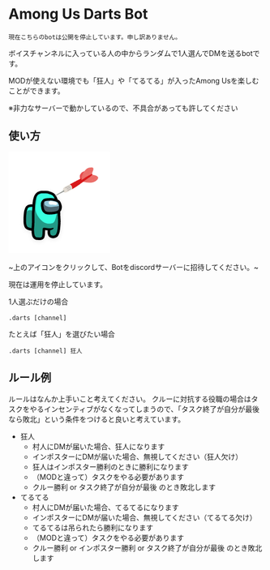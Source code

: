 # Among Us Darts Bot

```
現在こちらのbotは公開を停止しています。申し訳ありません。
```

ボイスチャンネルに入っている人の中からランダムで1人選んでDMを送るbotです。

MODが使えない環境でも「狂人」や「てるてる」が入ったAmong Usを楽しむことができます。

※非力なサーバーで動かしているので、不具合があっても許してください

## 使い方

<!--<a href="https://discord.com/api/oauth2/authorize?client_id=814485711238725652&permissions=11264&scope=bot"><img src="https://github.com/amaotone/among-us-darts-bot/blob/master/icon.png" width="200" height="200"></a>-->
<img src="https://github.com/amaotone/among-us-darts-bot/blob/master/icon.png" width="200" height="200">

~上のアイコンをクリックして、Botをdiscordサーバーに招待してください。~

現在は運用を停止しています。

1人選ぶだけの場合

```
.darts [channel]
```

たとえば「狂人」を選びたい場合

```
.darts [channel] 狂人
```

## ルール例

ルールはなんか上手いこと考えてください。
クルーに対抗する役職の場合はタスクをやるインセンティブがなくなってしまうので、「タスク終了が自分が最後なら敗北」という条件をつけると良いと考えています。

- 狂人
  - 村人にDMが届いた場合、狂人になります
  - インポスターにDMが届いた場合、無視してください（狂人欠け）
  - 狂人はインポスター勝利のときに勝利になります
  - （MODと違って）タスクをやる必要があります
  - クルー勝利 or タスク終了が自分が最後 のとき敗北します
- てるてる
  - 村人にDMが届いた場合、てるてるになります
  - インポスターにDMが届いた場合、無視してください（てるてる欠け）
  - てるてるは吊られたら勝利になります
  - （MODと違って）タスクをやる必要があります
  - クルー勝利 or インポスター勝利 or タスク終了が自分が最後 のとき敗北します
